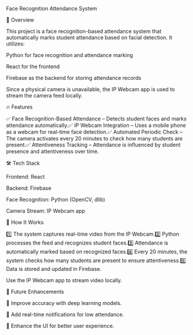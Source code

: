 Face Recognition Attendance System

📌 Overview

This project is a face recognition-based attendance system that automatically marks student attendance based on facial detection. It utilizes:

Python for face recognition and attendance marking

React for the frontend

Firebase as the backend for storing attendance records

Since a physical camera is unavailable, the IP Webcam app is used to stream the camera feed locally.

🔥 Features

✅ Face Recognition-Based Attendance – Detects student faces and marks attendance automatically.✅ IP Webcam Integration – Uses a mobile phone as a webcam for real-time face detection.✅ Automated Periodic Check – The camera activates every 20 minutes to check how many students are present.✅ Attentiveness Tracking – Attendance is influenced by student presence and attentiveness over time.

🛠️ Tech Stack

Frontend: React

Backend: Firebase

Face Recognition: Python (OpenCV, dlib)

Camera Stream: IP Webcam app

🚀 How It Works

1️⃣ The system captures real-time video from the IP Webcam.2️⃣ Python processes the feed and recognizes student faces.3️⃣ Attendance is automatically marked based on recognized faces.4️⃣ Every 20 minutes, the system checks how many students are present to ensure attentiveness.5️⃣ Data is stored and updated in Firebase.


Use the IP Webcam app to stream video locally.

📌 Future Enhancements

🔹 Improve accuracy with deep learning models.

🔹 Add real-time notifications for low attendance.

🔹 Enhance the UI for better user experience.
